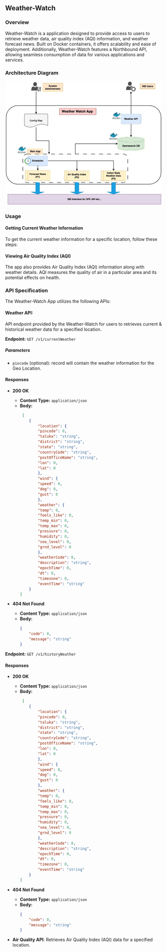 ## Weather-Watch

### Overview

Weather-Watch is a application designed to provide access to users to retrieve weather data, air quality index (AQI) information, and weather forecast news. Built on Docker containers, it offers scalability and ease of deployment. Additionally, Weather-Watch features a Northbound API, allowing seamless consumption of data for various applications and services.

### Architecture Diagram

![Architecture Diagram](docker/utils/Weather_Watch.jpg)

### Usage

#### Getting Current Weather Information

To get the current weather information for a specific location, follow these steps:

<!-- 
1. **Open the Weather App**:
2. **Search for Location**: Enter the name of the location for which you want to get weather information in the search bar.
3. **View Weather Details**: Once the location is selected, the app will display the current weather information, including temperature, humidity, wind speed, and Air Quality Index (AQI).
-->

#### Viewing Air Quality Index (AQI)

The app also provides Air Quality Index (AQI) information along with weather details. AQI measures the quality of air in a particular area and its potential effects on health.

### API Specification

The Weather-Watch App utilizes the following APIs:

#### Weather API:
API endpoint provided by the Weather-Watch for users to retrieves current & historical weather data for a specified location.

**Endpoint:** `GET /v1/currentWeather`

##### Parameters

- `pincode` (optional): record will contain the weather information for the Geo Location.

#### Responses

- **200 OK**
  - **Content Type:** `application/json`
  - **Body:**
    ```json
     [
        {
            "location": {
            "pincode": 0,
            "taluka": "string",
            "district": "string",
            "state": "string",
            "countryCode": "string",
            "postOfficeName": "string",
            "lon": 0,
            "lat": 0
            },
            "wind": {
            "speed": 0,
            "deg": 0,
            "gust": 0
            },
            "weather": {
            "temp": 0,
            "feels_like": 0,
            "temp_min": 0,
            "temp_max": 0,
            "pressure": 0,
            "humidity": 0,
            "sea_level": 0,
            "grnd_level": 0
            },
            "weatherCode": 0,
            "description": "string",
            "epochTime": 0,
            "dt": 0,
            "timezone": 0,
            "eventTime": "string"
        }
    ]
    ```

- **404 Not Found**
  - **Content Type:** `application/json`
  - **Body:**
    ```json
    {
        "code": 0,
        "message": "string"
    }
    ```

**Endpoint:** `GET /v1/historyWeather`

#### Responses

- **200 OK**
  - **Content Type:** `application/json`
  - **Body:**
    ```json
     [
        {
            "location": {
            "pincode": 0,
            "taluka": "string",
            "district": "string",
            "state": "string",
            "countryCode": "string",
            "postOfficeName": "string",
            "lon": 0,
            "lat": 0
            },
            "wind": {
            "speed": 0,
            "deg": 0,
            "gust": 0
            },
            "weather": {
            "temp": 0,
            "feels_like": 0,
            "temp_min": 0,
            "temp_max": 0,
            "pressure": 0,
            "humidity": 0,
            "sea_level": 0,
            "grnd_level": 0
            },
            "weatherCode": 0,
            "description": "string",
            "epochTime": 0,
            "dt": 0,
            "timezone": 0,
            "eventTime": "string"
        }
    ]
    ```

- **404 Not Found**
  - **Content Type:** `application/json`
  - **Body:**
    ```json
    {
        "code": 0,
        "message": "string"
    }
    ```

- **Air Quality API**: Retrieves Air Quality Index (AQI) data for a specified location.